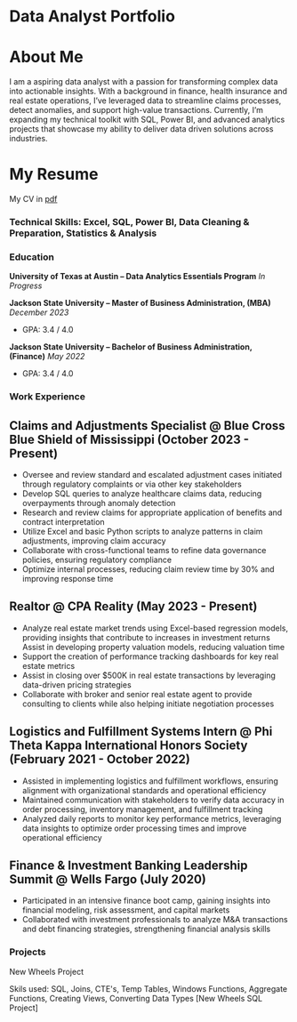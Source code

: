 # Data Analyst Portfolio

# About Me
I am a aspiring data analyst with a passion for transforming complex data into actionable insights. With a background in finance, health insurance and real estate operations, I’ve leveraged data to streamline claims processes, detect anomalies, and support high-value transactions. Currently, I’m expanding my technical toolkit with SQL, Power BI, and advanced analytics projects that showcase my ability to deliver data driven solutions across industries.

# My Resume
My CV in [pdf](https://github.com/jmhart324/Data-Analyst-Portfolio/blob/main/Jordan%20Hart_Resume%20.docx.pdf)



### Technical Skills: Excel, SQL, Power BI, Data Cleaning & Preparation, Statistics & Analysis

### Education
**University of Texas at Austin – Data Analytics Essentials Program**   *In Progress*  

**Jackson State University – Master of Business Administration, (MBA)** *December 2023*  
- GPA: 3.4 / 4.0  

**Jackson State University – Bachelor of Business Administration, (Finance)** *May 2022*  
- GPA: 3.4 / 4.0  



### Work Experience 
## Claims and Adjustments Specialist @ Blue Cross Blue Shield of Mississippi (October 2023 - Present)
- Oversee and review standard and escalated adjustment cases initiated through regulatory complaints
or via other key stakeholders
- Develop SQL queries to analyze healthcare claims data, reducing overpayments through anomaly
detection
- Research and review claims for appropriate application of benefits and contract interpretation
- Utilize Excel and basic Python scripts to analyze patterns in claim adjustments, improving claim
accuracy
- Collaborate with cross-functional teams to refine data governance policies, ensuring regulatory
compliance
- Optimize internal processes, reducing claim review time by 30% and improving response time

## Realtor @ CPA Reality (May 2023 - Present)
- Analyze real estate market trends using Excel-based regression models, providing insights that
contribute to increases in investment returns
  Assist in developing property valuation models, reducing valuation time
- Support the creation of performance tracking dashboards for key real estate metrics
- Assist in closing over $500K in real estate transactions by leveraging data-driven pricing strategies
- Collaborate with broker and senior real estate agent to provide consulting to clients while also helping
initiate negotiation processes

## Logistics and Fulfillment Systems Intern @ Phi Theta Kappa International Honors Society (February 2021 - October 2022)
- Assisted in implementing logistics and fulfillment workflows, ensuring alignment with organizational
standards and operational efficiency
- Maintained communication with stakeholders to verify data accuracy in order processing, inventory
management, and fulfillment tracking
- Analyzed daily reports to monitor key performance metrics, leveraging data insights to optimize order
processing times and improve operational efficiency

## Finance & Investment Banking Leadership Summit @ Wells Fargo (July 2020)
- Participated in an intensive finance boot camp, gaining insights into financial modeling, risk
assessment, and capital markets
- Collaborated with investment professionals to analyze M&A transactions and debt financing strategies,
strengthening financial analysis skills


### Projects 

New Wheels Project

Skils used: SQL, Joins, CTE's, Temp Tables, Windows Functions, Aggregate Functions, Creating Views, Converting Data Types
[New Wheels SQL Project]





